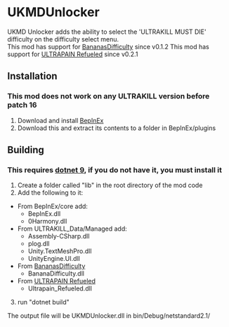 # UKMDUnlocker
UKMD Unlocker adds the ability to select the 'ULTRAKILL MUST DIE' difficulty on the difficulty select menu.<br>
This mod has support for [BananasDifficulty](https://thunderstore.io/c/ultrakill/p/bananastudio/BananasDifficulty/) since v0.1.2
This mod has support for [ULTRAPAIN Refueled](https://thunderstore.io/c/ultrakill/p/Kritzmaker/ULTRAPAIN_Refueled/) since v0.2.1

## Installation
### This mod does not work on any ULTRAKILL version before patch 16
1. Download and install [BepInEx](https://thunderstore.io/c/ultrakill/p/BepInEx/BepInExPack/)
2. Download this and extract its contents to a folder in BepInEx/plugins

## Building
### This requires [dotnet 9](https://dotnet.microsoft.com/en-us/download/dotnet/9.0), if you do not have it, you must install it
1. Create a folder called "lib" in the root directory of the mod code
2. Add the following to it:
  - From BepInEx/core add:
    * BepInEx.dll
    * 0Harmony.dll
  - From ULTRAKILL_Data/Managed add:
    * Assembly-CSharp.dll
    * plog.dll
    * Unity.TextMeshPro.dll
    * UnityEngine.UI.dll
  - From [BananasDifficulty](https://thunderstore.io/c/ultrakill/p/bananastudio/BananasDifficulty/)
    * BananaDifficulty.dll
  - From [ULTRAPAIN Refueled](https://thunderstore.io/c/ultrakill/p/Kritzmaker/ULTRAPAIN_Refueled/)
    * Ultrapain_Refueled.dll

3. run "dotnet build"

The output file will be UKMDUnlocker.dll in bin/Debug/netstandard2.1/
